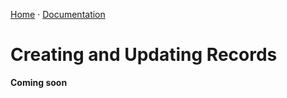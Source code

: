 [Home](../readme.md)
&middot;
[Documentation](./)

# Creating and Updating Records

**Coming soon**
